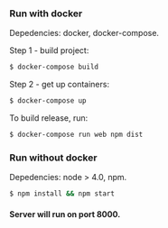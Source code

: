 ### Run with docker

Depedencies: docker, docker-compose.

Step 1 - build project:

```bash
$ docker-compose build
```

Step 2 - get up containers:

```bash
$ docker-compose up
```

To build release, run:

```bash
$ docker-compose run web npm dist
```

### Run without docker

Depedencies: node > 4.0, npm.

```bash
$ npm install && npm start
```

#### Server will run on port 8000.
